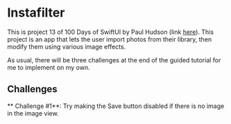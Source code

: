 # Instafilter

This is project 13 of 100 Days of SwiftUI by Paul Hudson (link [here](https://www.hackingwithswift.com/books/ios-swiftui/instafilter-introduction)). This project is an app that lets the user import photos from their library, then modify them using various image effects.

As usual, there will be three challenges at the end of the guided tutorial for me to implement on my own.

## Challenges

** Challenge #1**: Try making the Save button disabled if there is no image in the image view.
